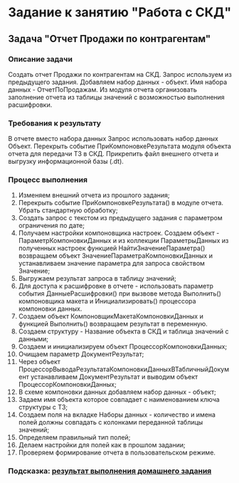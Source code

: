 # Задание к занятию "Работа с СКД"

## Задача "Отчет Продажи по контрагентам"

### Описание задачи

Создать отчет Продажи по контрагентам на СКД. Запрос используем из предыдущего задания. Добавляем набор данных - объект. Имя набора данных - ОтчетПоПродажам.
Из модуля отчета организовать заполнение отчета из таблицы значений с возможностью выполнения расшифровки.

### Требования к результату

В отчете вместо набора данных Запрос использовать набор данных Объект. Перекрыть событие ПриКомпоновкеРезультата модуля объекта отчета для передачи ТЗ в СКД. Прикрепить файл внешнего отчета и выгрузку информационной базы (.dt).


### Процесс выполнения

1. Изменяем внешний отчета из прошлого задания;
2. Перекрыть событие ПриКомпоновкеРезультата() в модуле отчета. Убрать стандартную обработку;
3. Создать запрос с текстом из предыдущего задания с параметром ограничения по дате;
3. Получаем настройки компоновщика настроек. Создаем объект - ПараметрКомпоновкиДанных и из коллекции ПараметрыДанных 
   из полученных настроек функцией НайтиЗначениеПараметра() возвращаем объект ЗначениеПараметраКомпоновкиДанных и устанавливаем значение параметра для запроса 
   свойством Значение;
4. Выгружаем результат запроса в таблицу значений;   
5. Для доступа к расшифровке в отчете - использовать параметр события ДанныеРасшифровки() при вызвове метода Выполнить() компоновщика макета 
   и Инициализировать() процессора компоновки данных.
6. Создаем объект КомпоновщикМакетаКомпоновкиДанных и функцией Выполнить() возвращаем результат в переменную. 
7. Создаем структуру - Название объекта в СКД и таблица значений с данными;
8. Создаем и инициализируем объект ПроцессорКомпоновкиДанных;
9. Очищаем параметр ДокументРезультат;
10. Через объект ПроцессорВыводаРезультатаКомпоновкиДанныхВТабличныйДокумент устанавливаем ДокументРезультат и выводим объект ПроцессорКомпоновкиДанных;
11. В схеме компоновки данных добавляем набор данных - объект;
12. Задаем имя объекта которое совпадает с наименованием ключа структуры с ТЗ;
13. Создаем поля на вкладке Наборы данных - количество и имена полей должны совпадать с колонками переданной таблицы значений;
14. Определяем правильный тип полей; 
15. Делаем настройки для полей как в прошлом задании;
16. Проверяем формирование отчета в пользовательском режиме.

### Подсказка: [результат выполнения домашнего задания](Examples/homework-6-7-example.md)